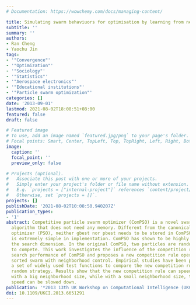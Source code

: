 ```yaml
---
# Documentation: https://wowchemy.com/docs/managing-content/

title: Simulating swarm behaviuors for optimisation by learning from neighbours
subtitle: ''
summary: ''
authors:
- Ran Cheng
- Yaochu Jin
tags:
- '"Convergence"'
- '"Optimization"'
- '"Sociology"'
- '"Statistics"'
- '"Aerospace electronics"'
- '"Educational institutions"'
- '"Particle swarm optimization"'
categories: []
date: '2013-09-01'
lastmod: 2021-08-02T18:08:51+08:00
featured: false
draft: false

# Featured image
# To use, add an image named `featured.jpg/png` to your page's folder.
# Focal points: Smart, Center, TopLeft, Top, TopRight, Left, Right, BottomLeft, Bottom, BottomRight.
image:
  caption: ''
  focal_point: ''
  preview_only: false

# Projects (optional).
#   Associate this post with one or more of your projects.
#   Simply enter your project's folder or file name without extension.
#   E.g. `projects = ["internal-project"]` references `content/project/deep-learning/index.md`.
#   Otherwise, set `projects = []`.
projects: []
publishDate: '2021-08-02T10:08:50.940207Z'
publication_types:
- '1'
abstract: Competitive particle swarm optimizer (ComPSO) is a novel swarm intelligence
  algorithm that does not need any memory. Different from the canonical particle swarm
  optimizer (PSO), neither gbest nor pbest needs to be stored in ComPSO, and the algorithm
  is extremely simple in implementation. ComPSO has shown to be highly scalable to
  the search dimension. In the original ComPSO, two particles are randomly chosen
  to compete. This work investigates the influence of the competition rule on the
  search performance of ComPSO and proposes a new competition rule operating on a
  sorted swarm with neighborhood control. Empirical studies have been performed on
  a set of widely used test functions to compare the new competition rule with the
  random strategy. Results show that the new competition rule can speed up the convergence
  with a big neighborhood size, while with a small neighborhood size, the convergence
  speed can be slowed down.
publication: '*2013 13th UK Workshop on Computational Intelligence (UKCI)*'
doi: 10.1109/UKCI.2013.6651291
---
```

